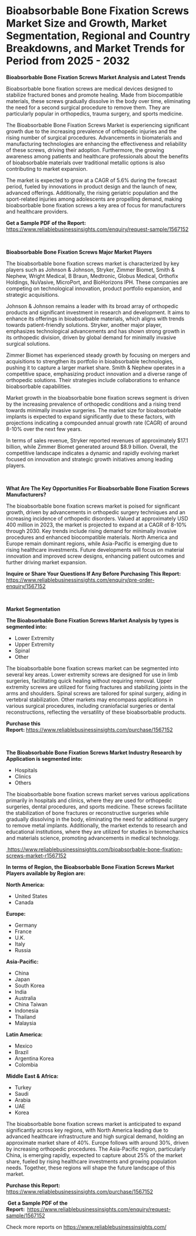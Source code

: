 <p><h1>Bioabsorbable Bone Fixation Screws Market Size and Growth, Market Segmentation, Regional and Country Breakdowns, and Market Trends for Period from 2025 -  2032</h1></p><p><strong>Bioabsorbable Bone Fixation Screws Market Analysis and Latest Trends</strong></p>
<p><p>Bioabsorbable bone fixation screws are medical devices designed to stabilize fractured bones and promote healing. Made from biocompatible materials, these screws gradually dissolve in the body over time, eliminating the need for a second surgical procedure to remove them. They are particularly popular in orthopedics, trauma surgery, and sports medicine.</p><p>The Bioabsorbable Bone Fixation Screws Market is experiencing significant growth due to the increasing prevalence of orthopedic injuries and the rising number of surgical procedures. Advancements in biomaterials and manufacturing technologies are enhancing the effectiveness and reliability of these screws, driving their adoption. Furthermore, the growing awareness among patients and healthcare professionals about the benefits of bioabsorbable materials over traditional metallic options is also contributing to market expansion.</p><p>The market is expected to grow at a CAGR of 5.6% during the forecast period, fueled by innovations in product design and the launch of new, advanced offerings. Additionally, the rising geriatric population and the sport-related injuries among adolescents are propelling demand, making bioabsorbable bone fixation screws a key area of focus for manufacturers and healthcare providers.</p></p>
<p><strong>Get a Sample PDF of the Report:&nbsp;</strong> <a href="https://www.reliablebusinessinsights.com/enquiry/request-sample/1567152?utm_campaign=2760&utm_medium=2&utm_source=Github&utm_content=ia&utm_term=22032025&utm_id=bioabsorbable-bone-fixation-screws">https://www.reliablebusinessinsights.com/enquiry/request-sample/1567152</a></p>
<p>&nbsp;</p>
<p><strong>Bioabsorbable Bone Fixation Screws Major Market Players</strong></p>
<p><p>The bioabsorbable bone fixation screws market is characterized by key players such as Johnson & Johnson, Stryker, Zimmer Biomet, Smith & Nephew, Wright Medical, B Braun, Medtronic, Globus Medical, Orthofix Holdings, NuVasive, MicroPort, and BioHorizons IPH. These companies are competing on technological innovation, product portfolio expansion, and strategic acquisitions.</p><p>Johnson & Johnson remains a leader with its broad array of orthopedic products and significant investment in research and development. It aims to enhance its offerings in bioabsorbable materials, which aligns with trends towards patient-friendly solutions. Stryker, another major player, emphasizes technological advancements and has shown strong growth in its orthopedic division, driven by global demand for minimally invasive surgical solutions.</p><p>Zimmer Biomet has experienced steady growth by focusing on mergers and acquisitions to strengthen its portfolio in bioabsorbable technologies, pushing it to capture a larger market share. Smith & Nephew operates in a competitive space, emphasizing product innovation and a diverse range of orthopedic solutions. Their strategies include collaborations to enhance bioabsorbable capabilities.</p><p>Market growth in the bioabsorbable bone fixation screws segment is driven by the increasing prevalence of orthopedic conditions and a rising trend towards minimally invasive surgeries. The market size for bioabsorbable implants is expected to expand significantly due to these factors, with projections indicating a compounded annual growth rate (CAGR) of around 8-10% over the next few years.</p><p>In terms of sales revenue, Stryker reported revenues of approximately $17.1 billion, while Zimmer Biomet generated around $8.9 billion. Overall, the competitive landscape indicates a dynamic and rapidly evolving market focused on innovation and strategic growth initiatives among leading players.</p></p>
<p>&nbsp;</p>
<p><strong>What Are The Key Opportunities For Bioabsorbable Bone Fixation Screws Manufacturers?</strong></p>
<p><p>The bioabsorbable bone fixation screws market is poised for significant growth, driven by advancements in orthopedic surgery techniques and an increasing incidence of orthopedic disorders. Valued at approximately USD 400 million in 2023, the market is projected to expand at a CAGR of 8-10% through 2030. Key trends include rising demand for minimally invasive procedures and enhanced biocompatible materials. North America and Europe remain dominant regions, while Asia-Pacific is emerging due to rising healthcare investments. Future developments will focus on material innovation and improved screw designs, enhancing patient outcomes and further driving market expansion.</p></p>
<p><strong>Inquire or Share Your Questions If Any Before Purchasing This Report:</strong> <a href="https://www.reliablebusinessinsights.com/enquiry/pre-order-enquiry/1567152?utm_campaign=2760&utm_medium=2&utm_source=Github&utm_content=ia&utm_term=22032025&utm_id=bioabsorbable-bone-fixation-screws">https://www.reliablebusinessinsights.com/enquiry/pre-order-enquiry/1567152</a></p>
<p>&nbsp;</p>
<p><strong>Market Segmentation</strong></p>
<p><strong>The Bioabsorbable Bone Fixation Screws Market Analysis by types is segmented into:</strong></p>
<p><ul><li>Lower Extremity</li><li>Upper Extremity</li><li>Spinal</li><li>Other</li></ul></p>
<p><p>The bioabsorbable bone fixation screws market can be segmented into several key areas. Lower extremity screws are designed for use in limb surgeries, facilitating quick healing without requiring removal. Upper extremity screws are utilized for fixing fractures and stabilizing joints in the arms and shoulders. Spinal screws are tailored for spinal surgery, aiding in vertebral stabilization. Other markets may encompass applications in various surgical procedures, including craniofacial surgeries or dental reconstructions, reflecting the versatility of these bioabsorbable products.</p></p>
<p><strong>Purchase this Report:&nbsp;</strong><a href="https://www.reliablebusinessinsights.com/purchase/1567152?utm_campaign=2760&utm_medium=2&utm_source=Github&utm_content=ia&utm_term=22032025&utm_id=bioabsorbable-bone-fixation-screws">https://www.reliablebusinessinsights.com/purchase/1567152</a></p>
<p>&nbsp;</p>
<p><strong>The Bioabsorbable Bone Fixation Screws Market Industry Research by Application is segmented into:</strong></p>
<p><ul><li>Hospitals</li><li>Clinics</li><li>Others</li></ul></p>
<p><p>The bioabsorbable bone fixation screws market serves various applications primarily in hospitals and clinics, where they are used for orthopedic surgeries, dental procedures, and sports medicine. These screws facilitate the stabilization of bone fractures or reconstructive surgeries while gradually dissolving in the body, eliminating the need for additional surgery to remove metal implants. Additionally, the market extends to research and educational institutions, where they are utilized for studies in biomechanics and materials science, promoting advancements in medical technology.</p></p>
<p><a href="https://www.reliablebusinessinsights.com/bioabsorbable-bone-fixation-screws-market-r1567152?utm_campaign=2760&utm_medium=2&utm_source=Github&utm_content=ia&utm_term=22032025&utm_id=bioabsorbable-bone-fixation-screws">&nbsp;https://www.reliablebusinessinsights.com/bioabsorbable-bone-fixation-screws-market-r1567152</a></p>
<p><strong>In terms of Region, the Bioabsorbable Bone Fixation Screws Market Players available by Region are:</strong></p>
<p>
    <p> <strong> North America: </strong>
        <ul>
            <li>United States</li>
            <li>Canada</li>
        </ul>
        </p> 
    <p> <strong> Europe: </strong>
        <ul>
            <li>Germany</li>
            <li>France</li>
            <li>U.K.</li>
            <li>Italy</li>
            <li>Russia</li>
        </ul>
        </p> 
    <p> <strong> Asia-Pacific: </strong>
        <ul>
            <li>China</li>
            <li>Japan</li>
            <li>South Korea</li>
            <li>India</li>
            <li>Australia</li>
            <li>China Taiwan</li>
            <li>Indonesia</li>
            <li>Thailand</li>
            <li>Malaysia</li>
        </ul>
        </p> 
    <p> <strong> Latin America: </strong>
        <ul>
            <li>Mexico</li>
            <li>Brazil</li>
            <li>Argentina Korea</li>
            <li>Colombia</li>
        </ul>
        </p> 
    <p> <strong> Middle East & Africa: </strong>
        <ul>
            <li>Turkey</li>
            <li>Saudi</li>
            <li>Arabia</li>
            <li>UAE</li>
            <li>Korea</li>
        </ul>
    </p>
    </p>
<p><p>The bioabsorbable bone fixation screws market is anticipated to expand significantly across key regions, with North America leading due to advanced healthcare infrastructure and high surgical demand, holding an approximate market share of 40%. Europe follows with around 30%, driven by increasing orthopedic procedures. The Asia-Pacific region, particularly China, is emerging rapidly, expected to capture about 25% of the market share, fueled by rising healthcare investments and growing population needs. Together, these regions will shape the future landscape of this market.</p></p>
<p><strong>Purchase this Report: </strong><a href="https://www.reliablebusinessinsights.com/purchase/1567152?utm_campaign=2760&utm_medium=2&utm_source=Github&utm_content=ia&utm_term=22032025&utm_id=bioabsorbable-bone-fixation-screws">https://www.reliablebusinessinsights.com/purchase/1567152</a></p>
<p>&nbsp;<strong>Get a Sample PDF of the Report:&nbsp;&nbsp;</strong><a href="https://www.reliablebusinessinsights.com/enquiry/request-sample/1567152?utm_campaign=2760&utm_medium=2&utm_source=Github&utm_content=ia&utm_term=22032025&utm_id=bioabsorbable-bone-fixation-screws">https://www.reliablebusinessinsights.com/enquiry/request-sample/1567152</a></p>
<p><strong></strong></p>
<p>Check more reports on <a href="https://www.reliablebusinessinsights.com/?utm_campaign=2760&utm_medium=2&utm_source=Github&utm_content=ia&utm_term=22032025&utm_id=bioabsorbable-bone-fixation-screws">https://www.reliablebusinessinsights.com/</a></p>